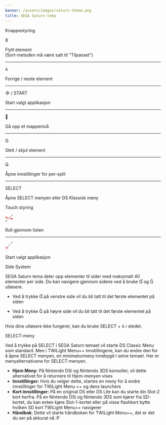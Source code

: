 ```yaml
---
banner: /assets/images/saturn-theme.png
title: SEGA Saturn-tema
---
```


<div id="button-controls" class="section-title">Knappestyring</div>
<div class="section-body">
    <div class="button-action-group">
        <p class="button-action button">&#xE079;</p>
        <p class="button-action-text">Flytt element<br>(Sort-metoden må være satt til "Tilpasset")</p>
    </div>
    <hr>
    <div class="button-action-group">
        <p class="button-action button">&#xE07E;</p>
        <p class="button-action-text">Forrige / neste element</p>
    </div>
    <hr>
    <div class="button-action-group">
        <p class="button-action"><span class="button">&#xE000; /</span> START</p>
        <p class="button-action-text">Start valgt applikasjon</p>
    </div>
    <hr>
    <div class="button-action-group">
        <p class="button-action button">&#xE001;</p>
        <p class="button-action-text">Gå opp et mappenivå</p>
    </div>
    <hr>
    <div class="button-action-group">
        <p class="button-action button">&#xE002;</p>
        <p class="button-action-text">Slett / skjul element</p>
    </div>
    <hr>
    <div class="button-action-group">
        <p class="button-action button">&#xE003;</p>
        <p class="button-action-text">Åpne innstillinger for per-spill</p>
    </div>
    <hr>
    <div class="button-action-group">
        <p class="button-action">SELECT</p>
        <p class="button-action-text">Åpne SELECT menyen eller DS Klassisk meny</p>
    </div>
</div>

<div id="touch-controls" class="section-title">Touch styring</div>
<div class="section-body">
    <div class="button-action-group">
        <p class="button-action"><img src="/assets/images/left-right.png"></p>
        <p class="button-action-text">Rull gjennom listen</p>
    </div>
    <hr>
    <div class="button-action-group">
        <p class="button-action"><img src="/assets/images/tap.png"></p>
        <p class="button-action-text">Start valgt applikasjon</p>
    </div>
    <!-- <hr>
    <div>
        <p>
            If the Sort Method is set to "Custom", you can drag the icon up to move it.
        </p>
    </div> -->
</div>

<div id="page-system" class="section-title">Side System</div>
<div class="section-body">
    <p>
        SEGA Saturn tema deler opp elementer til sider med maksimalt 40 elementer per side. Du kan navigere gjennom sidene ved å bruke &#xE004; og &#xE005; utløsere.
    </p>
    <ul>
        <li><p>Ved å trykke &#xE004; på venstre side vil du bli tatt til det første elementet på siden</p></li>
        <li><p>Ved å trykke &#xE005; på høyre side vil du bli tatt til det første elementet på siden</p></li>
    </ul>
    <p>
        Hvis dine utløsere ikke fungerer, kan du bruke SELECT + &#xE07E; i stedet.
    </p>
</div>

<div id="select-menu" class="section-title">SELECT-meny</div>
<div class="section-body">
    <p>
        Ved å trykke på SELECT i SEGA Saturn temaet vil starte DS Classic Menu som standard. Men i TWiLight Menu++ innstillingene, kan du endre den for å åpne SELECT menyen, en minimaturmeny innebygd i selve temaet. Her er menyalternativene for SELECT-menyen.
    </p>
    <ul>
        <li><strong>Hjem Meny:</strong> På Nintendo DSi og Nintendo 3DS konsoller, vil dette alternativet for å returnere til Hjem-menyen vises</li>
        <li><strong>Innstillinger:</strong> Hvis du velger dette, startes en meny for å endre innstillinger for TWiLight Menu ++ og dens launchers</li>
        <li><strong>Kort innstillinger:</strong> På en original DS eller DS Lite kan du starte din Slot-2 kort herfra. På en Nintendo DSi og Nintendo 3DS som kjører fra SD-kortet, du kan enten kjøre Slot-1-kortet eller på visse flashkort bytte hvilken SD kort
TWiLight Menu++ navigerer</li>
        <li><strong>Håndbok</strong>: Dette vil starte håndboken for TWiLight Menu++, det er det du ser på akkurat nå :P</li>
    </ul>
</div>
